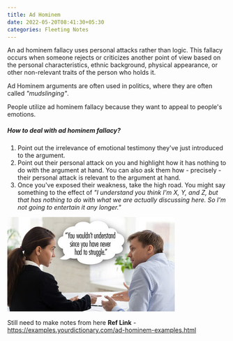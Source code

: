 ```yaml
---
title: Ad Hominem
date: 2022-05-20T08:41:30+05:30
categories: Fleeting Notes
---
```

An ad hominem fallacy uses personal attacks rather than logic.
This fallacy occurs when someone rejects or criticizes another point of view based on the personal characteristics, ethnic background, physical appearance, or other non-relevant traits of the person who holds it.

Ad Hominem arguments are often used in politics, where they are often called *"mudslinging"*.

People utilize ad hominem fallacy because they want to appeal to people's emotions.

##### How to deal with ad hominem fallacy?
1. Point out the irrelevance of emotional testimony they've just introduced to the argument.
2. Point out their personal attack on you and highlight how it has nothing to do with the argument at hand. You can also ask them how - precisely - their personal attack is relevant to the argument at hand.
3. Once you've exposed their weakness, take the high road. You might say something to the effect of *"I understand you think I'm X, Y, and Z, but that has nothing to do with what we are actually discussing here. So I'm not going to entertain it any longer."*

![[example]](example.png)

Still need to make notes from here **Ref Link** - https://examples.yourdictionary.com/ad-hominem-examples.html

